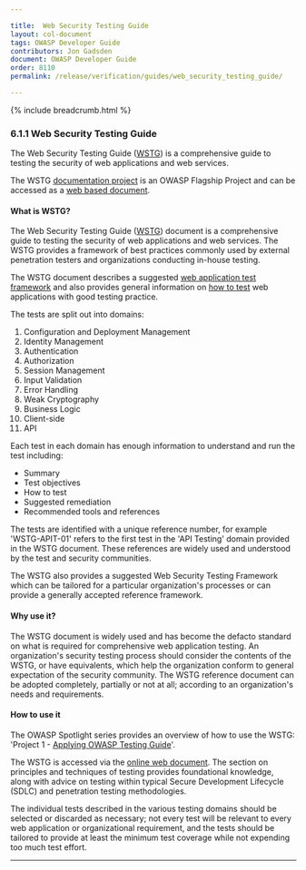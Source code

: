 ```yaml
---

title:  Web Security Testing Guide
layout: col-document
tags: OWASP Developer Guide
contributors: Jon Gadsden
document: OWASP Developer Guide
order: 8110
permalink: /release/verification/guides/web_security_testing_guide/

---
```


{% include breadcrumb.html %}

### 6.1.1 Web Security Testing Guide

The Web Security Testing Guide ([WSTG][wstg]) is a comprehensive guide to testing the security of
web applications and web services.

The WSTG [documentation project][wstg] is an OWASP Flagship Project
and can be accessed as a [web based document][wstg-latest].

#### What is WSTG?

The Web Security Testing Guide ([WSTG][wstg]) document is a comprehensive guide to testing the security
of web applications and web services.
The WSTG provides a framework of best practices commonly used by external penetration testers
and organizations conducting in-house testing.

The WSTG document describes a suggested [web application test framework][wstg-framework]
and also provides general information on [how to test][wstg-howto] web applications with good testing practice.

The tests are split out into domains:

1. Configuration and Deployment Management
2. Identity Management
3. Authentication
4. Authorization
5. Session Management
6. Input Validation
7. Error Handling
8. Weak Cryptography
9. Business Logic
10. Client-side
11. API

Each test in each domain has enough information to understand and run the test including:

* Summary
* Test objectives
* How to test
* Suggested remediation
* Recommended tools and references

The tests are identified with a unique reference number,
for example 'WSTG-APIT-01' refers to the first test in the 'API Testing' domain provided in the WSTG document.
These references are widely used and understood by the test and security communities.

The WSTG also provides a suggested Web Security Testing Framework which can be tailored
for a particular organization's processes or can provide a generally accepted reference framework.

#### Why use it?

The WSTG document is widely used and has become the defacto standard on
what is required for comprehensive web application testing.
An organization's security testing process should consider the contents of the WSTG, or have equivalents,
which help the organization conform to general expectation of the security community.
The WSTG reference document can be adopted completely, partially or not at all;
according to an organization's needs and requirements.

#### How to use it

The OWASP Spotlight series provides an overview of how to use the WSTG:
'Project 1 - [Applying OWASP Testing Guide][spotlight01]'.

The WSTG is accessed via the [online web document][wstg-latest].
The section on principles and techniques of testing provides foundational knowledge,
along with advice on testing within typical Secure Development Lifecycle (SDLC) and penetration testing methodologies.

The individual tests described in the various testing domains should be selected or discarded as necessary;
not every test will be relevant to every web application or organizational requirement,
and the tests should be tailored to provide at least the minimum test coverage while not expending too much test effort.

----

[spotlight01]: https://youtu.be/bxQPePVDbQk
[wstg]: https://owasp.org/www-project-web-security-testing-guide/
[wstg-framework]: https://owasp.org/www-project-web-security-testing-guide/latest/3-The_OWASP_Testing_Framework/0-The_Web_Security_Testing_Framework
[wstg-howto]: https://owasp.org/www-project-web-security-testing-guide/latest/4-Web_Application_Security_Testing/
[wstg-latest]: https://owasp.org/www-project-web-security-testing-guide/stable/
